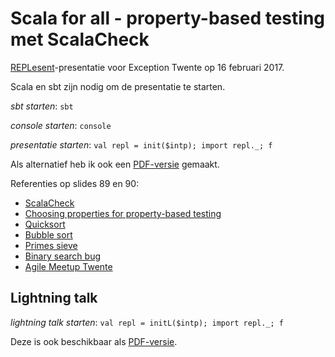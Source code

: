 # Scala for all - property-based testing met ScalaCheck

[REPLesent](https://github.com/marconilanna/REPLesent)-presentatie voor Exception Twente op 16 februari 2017.

Scala en sbt zijn nodig om de presentatie te starten.

_sbt starten_: `sbt`

_console starten_: `console`

_presentatie starten_: `val repl = init($intp); import repl._; f`

Als alternatief heb ik ook een [PDF-versie](pdf/scala_for_all_exception_twente_20170216.pdf) gemaakt.

Referenties op slides 89 en 90:

* [ScalaCheck](https://scalacheck.org)
* [Choosing properties for property-based testing](https://fsharpforfunandprofit.com/posts/property-based-testing-2)
* [Quicksort](https://gist.github.com/ferhatelmas/4080888)
* [Bubble sort](https://sudheeraedama.blogspot.nl/2013/11/sorting-algorithms-in-scala.html)
* [Primes sieve](https://stackoverflow.com/questions/9711785/find-prime-numbers-using-scala-help-me-to-improve)
* [Binary search bug](https://research.googleblog.com/2006/06/extra-extra-read-all-about-it-nearly.html)
* [Agile Meetup Twente](https://www.meetup.com/Agile-Meetup-Twente)

## Lightning talk

_lightning talk starten_: `val repl = initL($intp); import repl._; f`

Deze is ook beschikbaar als [PDF-versie](pdf/lightning_talk_wehkamp_20170310.pdf).
